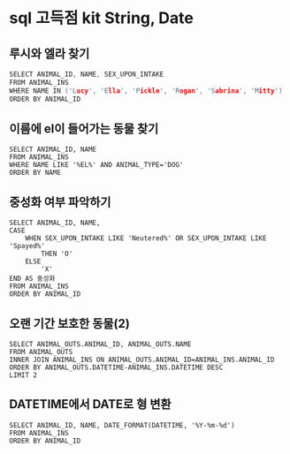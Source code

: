 # sql 고득점 kit String, Date

## 루시와 엘라 찾기

```c++
SELECT ANIMAL_ID, NAME, SEX_UPON_INTAKE
FROM ANIMAL_INS
WHERE NAME IN ('Lucy', 'Ella', 'Pickle', 'Rogan', 'Sabrina', 'Mitty')
ORDER BY ANIMAL_ID
```



## 이름에 el이 들어가는 동물 찾기

```mysql
SELECT ANIMAL_ID, NAME
FROM ANIMAL_INS
WHERE NAME LIKE '%EL%' AND ANIMAL_TYPE='DOG'
ORDER BY NAME
```



## 중성화 여부 파악하기

```mysql
SELECT ANIMAL_ID, NAME, 
CASE 
    WHEN SEX_UPON_INTAKE LIKE 'Neutered%' OR SEX_UPON_INTAKE LIKE 'Spayed%'
        THEN 'O'
    ELSE
        'X'
END AS 중성화
FROM ANIMAL_INS
ORDER BY ANIMAL_ID
```



## 오랜 기간 보호한 동물(2)

```mysql
SELECT ANIMAL_OUTS.ANIMAL_ID, ANIMAL_OUTS.NAME
FROM ANIMAL_OUTS
INNER JOIN ANIMAL_INS ON ANIMAL_OUTS.ANIMAL_ID=ANIMAL_INS.ANIMAL_ID
ORDER BY ANIMAL_OUTS.DATETIME-ANIMAL_INS.DATETIME DESC
LIMIT 2
```



## DATETIME에서 DATE로 형 변환

```mysql
SELECT ANIMAL_ID, NAME, DATE_FORMAT(DATETIME, '%Y-%m-%d')
FROM ANIMAL_INS
ORDER BY ANIMAL_ID
```

